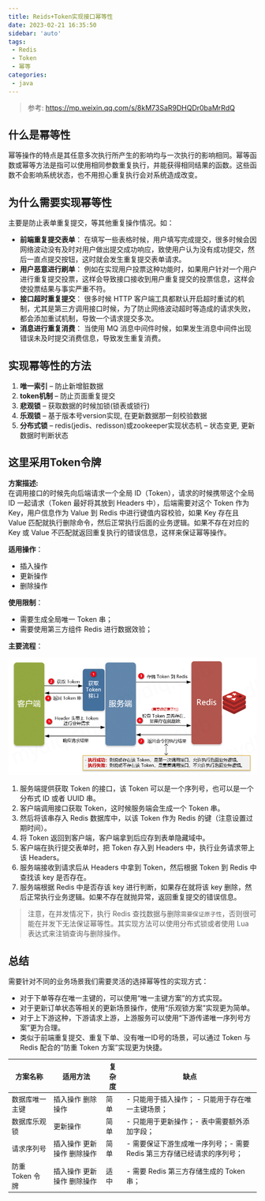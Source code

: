 ```yaml
---
title: Reids+Token实现接口幂等性
date: 2023-02-21 16:35:50
sidebar: 'auto'
tags:
 - Redis
 - Token
 - 幂等
categories: 
 - java
---
```


> 参考: https://mp.weixin.qq.com/s/8kM73SaR9DHQDr0baMrRdQ


## 什么是幂等性
幂等操作的特点是其任意多次执行所产生的影响均与一次执行的影响相同。幂等函数或幂等方法是指可以使用相同参数重复执行，并能获得相同结果的函数。这些函数不会影响系统状态，也不用担心重复执行会对系统造成改变。

## 为什么需要实现幂等性
主要是防止表单重复提交，等其他重复操作情况。如：

* __前端重复提交表单__： 在填写一些表格时候，用户填写完成提交，很多时候会因网络波动没有及时对用户做出提交成功响应，致使用户认为没有成功提交，然后一直点提交按钮，这时就会发生重复提交表单请求。
* __用户恶意进行刷单__： 例如在实现用户投票这种功能时，如果用户针对一个用户进行重复提交投票，这样会导致接口接收到用户重复提交的投票信息，这样会使投票结果与事实严重不符。
* __接口超时重复提交__： 很多时候 HTTP 客户端工具都默认开启超时重试的机制，尤其是第三方调用接口时候，为了防止网络波动超时等造成的请求失败，都会添加重试机制，导致一个请求提交多次。
* __消息进行重复消费__： 当使用 MQ 消息中间件时候，如果发生消息中间件出现错误未及时提交消费信息，导致发生重复消费。

## 实现幂等性的方法
1. __唯一索引__ – 防止新增脏数据  
2. __token机制__ – 防止页面重复提交    
3. __悲观锁__ – 获取数据的时候加锁(锁表或锁行)   
4. __乐观锁__ – 基于版本号version实现, 在更新数据那一刻校验数据   
5. __分布式锁__ – redis(jedis、redisson)或zookeeper实现状态机 – 状态变更, 更新数据时判断状态


## 这里采用Token令牌
__方案描述:__    
在调用接口的时候先向后端请求一个全局 ID（Token），请求的时候携带这个全局 ID 一起请求（Token 最好将其放到 Headers 中），后端需要对这个 Token 作为 Key，用户信息作为 Value 到 Redis 中进行键值内容校验，如果 Key 存在且 Value 匹配就执行删除命令，然后正常执行后面的业务逻辑。如果不存在对应的 Key 或 Value 不匹配就返回重复执行的错误信息，这样来保证幂等操作。    

__适用操作__：
* 插入操作
* 更新操作
* 删除操作

__使用限制__：
* 需要生成全局唯一 Token 串；
* 需要使用第三方组件 Redis 进行数据效验；   

__主要流程__：



![redis+token幂等性](/images/java/redisToken.png)


1. 服务端提供获取 Token 的接口，该 Token 可以是一个序列号，也可以是一个分布式 ID 或者 UUID 串。
2. 客户端调用接口获取 Token，这时候服务端会生成一个 Token 串。
3. 然后将该串存入 Redis 数据库中，以该 Token 作为 Redis 的键（注意设置过期时间）。
4. 将 Token 返回到客户端，客户端拿到后应存到表单隐藏域中。
5. 客户端在执行提交表单时，把 Token 存入到 Headers 中，执行业务请求带上该 Headers。
6. 服务端接收到请求后从 Headers 中拿到 Token，然后根据 Token 到 Redis 中查找该 key 是否存在。
7. 服务端根据 Redis 中是否存该 key 进行判断，如果存在就将该 key 删除，然后正常执行业务逻辑。如果不存在就抛异常，返回重复提交的错误信息。

> 注意，在并发情况下，执行 Redis 查找数据与删除`需要保证原子性`，否则很可能在并发下无法保证幂等性。其实现方法可以使用分布式锁或者使用 Lua 表达式来注销查询与删除操作。


## 总结
需要针对不同的业务场景我们需要灵活的选择幂等性的实现方式：

* 对于下单等存在唯一主键的，可以使用“唯一主键方案”的方式实现。
* 对于更新订单状态等相关的更新场景操作，使用“乐观锁方案”实现更为简单。
* 对于上下游这种，下游请求上游，上游服务可以使用“下游传递唯一序列号方案”更为合理。
* 类似于前端重复提交、重复下单、没有唯一ID号的场景，可以通过 Token 与 Redis 配合的“防重 Token 方案”实现更为快捷。


|方案名称|适用方法|复杂度|缺点|
|--|--|--|--|
|数据库唯一主键|插入操作 删除操作	|简单|- 只能用于插入操作；    - 只能用于存在唯一主键场景；|
|数据库乐观锁|更新操作|简单|- 只能用于更新操作；- 表中需要额外添加字段；|
|请求序列号|插入操作 更新操作 删除操作|简单|- 需要保证下游生成唯一序列号；- 需要 Redis 第三方存储已经请求的序列号；|
|防重 Token 令牌|插入操作 更新操作 删除操作|适中|- 需要 Redis 第三方存储生成的 Token 串；|


